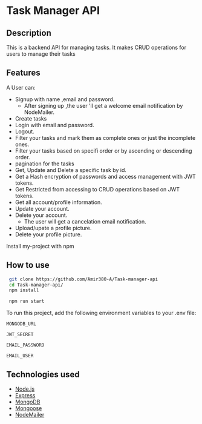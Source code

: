 # Task Manager API

## Description

This is a backend API for managing tasks. It makes CRUD operations for users to manage their tasks

## Features 

A User can:

- Signup with name ,email and password.
  - After signing up ,the user 'll get a welcome email notification by NodeMailer.
- Create tasks
- Login with email and password.
- Logout.
- Filter your tasks and mark them as complete ones or just the incomplete ones.
-  Filter your tasks based on specifi order or by ascending or descending order.
-  pagination for the tasks
- Get, Update and Delete a specific task by id.
- Get a Hash encryption of passwords and access management with JWT tokens.
- Get Restricted from accessing to CRUD operations based on JWT tokens.
- Get all account/profile information.
- Update your account.
- Delete your account.
  - The user will get a cancelation email notification.
- Upload/upate a profile picture.
- Delete your profile picture.


Install my-project with npm


## How to use

```bash
 git clone https://github.com/Amir380-A/Task-manager-api
 cd Task-manager-api/
 npm install
```

```bash
 npm run start
 ````

To run this project, add the following environment variables to your .env file:

`MONGODB_URL`

`JWT_SECRET`

`EMAIL_PASSWORD`

`EMAIL_USER`



## Technologies used 
- [Node.js](https://nodejs.org/en/)
- [Express](https://expressjs.com/)
- [MongoDB](https://www.mongodb.com/)
- [Mongoose](https://mongoosejs.com/)
- [NodeMailer](https://nodemailer.com/about/)

